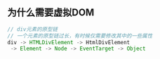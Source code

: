 
## 为什么需要虚拟DOM
```js
// div元素的原型链
// 一个元素的原型链过长，有时候仅需要修改其中的一些属性
div -> HTMLDivElement -> HtmlDivElement 
 -> Element -> Node -> EventTarget -> Object
```